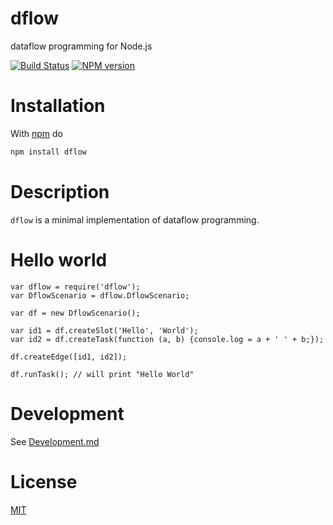 dflow
=====

dataflow programming for Node.js

[![Build Status](https://travis-ci.org/fibo/dflow.png?branch=master)](https://travis-ci.org/fibo/dflow.png?branch=master) [![NPM version](https://badge.fury.io/js/dflow.png)](http://badge.fury.io/js/dflow)

# Installation

With [npm](https://npmjs.org/) do

```bash
npm install dflow
```

# Description

`dflow` is a minimal implementation of dataflow programming.

# Hello world

    var dflow = require('dflow');
    var DflowScenario = dflow.DflowScenario;

    var df = new DflowScenario();

    var id1 = df.createSlot('Hello', 'World');
    var id2 = df.createTask(function (a, b) {console.log = a + ' ' + b;});

    df.createEdge([id1, id2]);

    df.runTask(); // will print "Hello World"

# Development

See [Development.md](https://github.com/fibo/dflow/blob/master/Development.md)

# License

[MIT](http://fibo.mit-license.org/)

